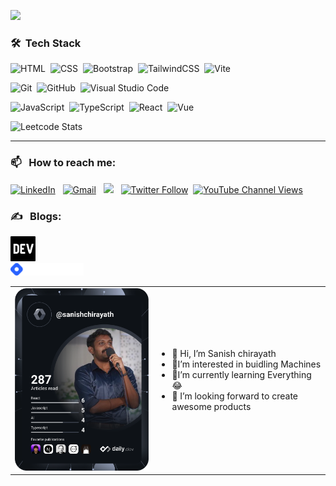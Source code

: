 ![](https://komarev.com/ghpvc/?username=sanishchirayath1&style=plastic)

### 🛠 &nbsp;Tech Stack
![HTML](https://img.shields.io/badge/-HTML-05122A?style=flat&logo=HTML5)&nbsp;
![CSS](https://img.shields.io/badge/-CSS-05122A?style=flat&logo=CSS3&logoColor=1572B6)&nbsp;
![Bootstrap](https://img.shields.io/badge/-Bootstrap-05122A?style=flat&logo=bootstrap&logoColor=563D7C)&nbsp;
![TailwindCSS](https://badges.aleen42.com/src/tailwindcss.svg)&nbsp;
![Vite](https://badges.aleen42.com/src/vitejs.svg)&nbsp;
<!-- ![Django](https://img.shields.io/badge/-Django-05122A?style=flat&logo=django&logoColor=092E20)&nbsp; -->
![Git](https://img.shields.io/badge/-Git-05122A?style=flat&logo=git)&nbsp;
![GitHub](https://img.shields.io/badge/-GitHub-05122A?style=flat&logo=github)&nbsp;
![Visual Studio Code](https://img.shields.io/badge/-Visual%20Studio%20Code-05122A?style=flat&logo=visual-studio-code&logoColor=007ACC)&nbsp;

<!-- ![Python](https://badges.aleen42.com/src/python.svg)&nbsp; -->
![JavaScript](https://badges.aleen42.com/src/javascript.svg)&nbsp;
![TypeScript](https://badges.aleen42.com/src/typescript.svg)&nbsp;
![React](https://badges.aleen42.com/src/react.svg)&nbsp;
![Vue](https://badges.aleen42.com/src/vue.svg)&nbsp;



<!-- ![Angular](https://badges.aleen42.com/src/angular.svg)&nbsp; -->
<!-- To be learned -->
<!-- rust programming laungage -->
<!-- go programming launguage -->
<!-- deno runtime enviroment -->

<!-- https://github.com/anuraghazra/github-readme-stats -->
<table cellpadding="0">
<tr style="padding: 0"> 
<td valign="top" width="441">
<a href="https://app.daily.dev/sanishchirayath"><img src="https://github.com/sanishchirayath1/sanishchirayath1/blob/main/devcard.svg" width="400" alt="Sanish Chirayath's Dev Card"/></a>
</td>

<td valign="center" width="441"> 
<ul>
<li>👋 Hi, I’m Sanish chirayath</li>
<li>👀I’m interested in buidling Machines</li>
<li>🌱I’m currently learning Everything😂</li>
<li>💞️ I’m looking forward to create awesome products</li>
<!--   <li>💞️ A humble MERN stack developer</li> -->
</ul>

</td>
</tr>
<!-- </table> -->
<!-- <table cellpadding="0"> -->
<!-- <tr style="padding: 0"> -->
<!-- GitHub Stats Card -->  
<!-- <td><a href="https://leetcode.com/sanishchirayath"><img height="200" src="https://leetcode.card.workers.dev/?username=sanishchirayath&theme=dark"/></a></td> -->
<!-- GitHub Top Language Card -->
<!-- <td valign="top"><img height="200" src="https://github-readme-stats.vercel.app/api?username=sanishchirayath1&show_icons=true&theme=chartreuse-dark"/></td> -->
<!-- </tr> -->
<!-- </table> -->
<!-- <table> -->
<!-- <tr>   -->
<!--   <td width="300"></td> -->
<!--     <td valign="center" width="400"><img src="https://github-readme-stats.vercel.app/api/top-langs/?username=sanishchirayath1&layout=compact&show_icons=true&title_color=ffffff&icon_color=34abeb&text_color=daf7dc&bg_color=151515&langs_count=10"/></td> -->
<!--    <td width="300"></td> -->
<!-- </tr> -->
<!-- </table> -->

![Leetcode Stats](https://leetcode.card.workers.dev/?username=sanishchirayath&theme=dark)

---
### 📫 &nbsp; How to reach me:


<a href="https://www.linkedin.com/in/sanishchirayath/"><img alt="LinkedIn" src="https://img.shields.io/badge/linkedin%20-%230077B5.svg?&style=flat&logo=linkedin&logoColor=white"/></a> &nbsp;
<a href="mailto:sanishchirayath@gmail.com"><img alt="Gmail" src="https://img.shields.io/badge/Gmail-D14836?style=flat&logo=gmail&logoColor=white" /></a> &nbsp;
<a href="https://instagram.com/sanish_sunny_"><img src="https://img.shields.io/badge/-@sanish_sunny_-E4405F?style=flat&logo=Instagram&logoColor=white"/></a> &nbsp;
<a href="https://twitter.com/sanishch"><img alt="Twitter Follow" src="https://img.shields.io/twitter/follow/sanishch?style=social"></a>&nbsp;
<a href="https://www.youtube.com/channel/UCAwZvmOxYHMlWvAjj4WzZ6A"><img alt="YouTube Channel Views" src="https://img.shields.io/youtube/channel/views/UCAwZvmOxYHMlWvAjj4WzZ6A?style=social"></a>

### ✍️ &nbsp; Blogs:
<a href="https://dev.to/sanishchirayath1"><img src='images/download.png' alt='dev' height='40'><a> 
<br>
<a href="https://hashnode.com/@SanishChirayath"><img src='images/brand-full-white.png' alt='dev' height='20'><a>    

<!-- <a href='https://archiveprogram.github.com/'><img src='https://raw.githubusercontent.com/acervenky/animated-github-badges/master/assets/acbadge.gif' width='40' height='40'></a> <a href='https://docs.github.com/en/developers'><img src='https://raw.githubusercontent.com/acervenky/animated-github-badges/master/assets/devbadge.gif' width='40' height='40'></a> <a href='https://github.com/pricing'><img src='https://raw.githubusercontent.com/acervenky/animated-github-badges/master/assets/pro.gif' width='40' height='40'></a> <a href='https://stars.github.com/'><img src='https://raw.githubusercontent.com/acervenky/animated-github-badges/master/assets/starbadge.gif' width='35' height='35'></a> <a href='https://docs.github.com/en/github/supporting-the-open-source-community-with-github-sponsors'><img src='https://raw.githubusercontent.com/acervenky/animated-github-badges/master/assets/sponsorbadge.gif' width='35' height='35'></a>  -->

<!-- [![trophy](https://github-profile-trophy.vercel.app/?username=sanishchirayath1&theme=darkhub)](https://github.com/ryo-ma/github-profile-trophy)
<br /> -->

<!-- ![GitHub Activity Graph](https://activity-graph.herokuapp.com/graph?username=sanishchirayath1)   -->

<!-- ![GitHub streak stats](https://github-readme-streak-stats.herokuapp.com/?user=sanishchirayath1)   -->
